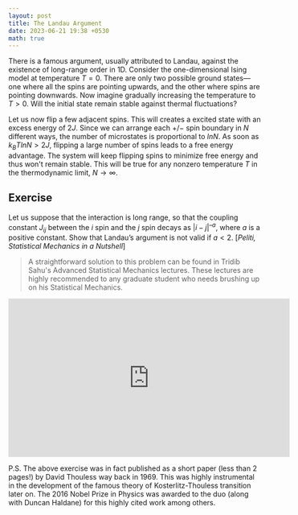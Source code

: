 ```yaml
---
layout: post
title: The Landau Argument
date: 2023-06-21 19:38 +0530
math: true
---
```


There is a famous argument, usually attributed to Landau, against the existence of long-range order in 1D.
Consider the one-dimensional Ising model at temperature $T = 0$. There are only two possible ground states—
one where all the spins are pointing upwards, and the other where spins are pointing downwards. Now imagine
gradually increasing the temperature to $T > 0$. Will the initial state remain stable against thermal
fluctuations?

Let us now flip a few adjacent spins. This will creates a excited state with an excess energy of $2 J$.
Since we can arrange each $+/-$ spin boundary in $N$ different ways, the number of microstates is proportional
to $ln N$. As soon as $k_BT ln N > 2 J$, flipping a large number of spins leads to a free energy advantage.
The system will keep flipping spins to minimize free energy and thus won't remain stable. This will be true
for any nonzero temperature $T$ in the thermodynamic limit, $N \rightarrow \infty$.

## Exercise
Let us suppose that the interaction is long range, so that the coupling constant $J_{ij}$
between the $i$ spin and the $j$ spin decays as $|i - j|^{–a}$, where $a$ is a positive constant.
Show that Landau’s argument is not valid if $a < 2$. [*Peliti, Statistical Mechanics in a Nutshell*]

> A straightforward solution to this problem can be found in Tridib Sahu's Advanced Statistical Mechanics lectures.
These lectures are highly recommended to any graduate student who needs brushing up on his Statistical Mechanics.

<!-- {% include embed/youtube.html id='mMAVPah6iIw?feature=shared&t=1420' %} Timestamps not working! -->
<iframe width="560" height="315" src="https://www.youtube.com/embed/mMAVPah6iIw?si=Z8TSe3KtwVhAPTXo&amp;start=1422" title="YouTube video player" frameborder="0" allow="accelerometer; autoplay; clipboard-write; encrypted-media; gyroscope; picture-in-picture; web-share" allowfullscreen></iframe>

P.S. The above exercise was in fact published as a short paper (less than 2 pages!) by David Thouless way back
in 1969. This was highly instrumental in the development of the famous theory of Kosterlitz-Thouless transition
later on. The 2016 Nobel Prize in Physics was awarded to the duo (along with Duncan Haldane) for this highly
cited work among others.
